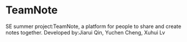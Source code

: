 # TeamNote
SE summer project:TeamNote, a platform for people to share and create notes together.
Developed by:Jiarui Qin, Yuchen Cheng, Xuhui Lv
